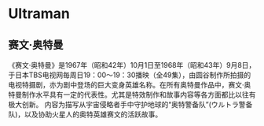 # Ultraman

## 赛文·奥特曼

《赛文·奥特曼》是1967年（昭和42年）10月1日至1968年（昭和43年）9月8日，于日本TBS电视网毎周日19：00～19：30播映（全49集），由圆谷制作所拍摄的电视特摄剧，亦为剧中登场的巨大变身英雄名称。在所有奥特曼作品中，赛文·奥特曼制作水平具有一定的代表性。尤其是特效制作和故事内容等各方面都比以往有极大创新。
内容为描写从宇宙侵略者手中守护地球的“奥特警备队”(ウルトラ警备队)，以及协助火星人的奥特英雄赛文的活跃故事。